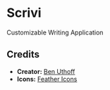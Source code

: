 # Scrivi
Customizable Writing Application

## Credits
- **Creator:** [Ben Uthoff](https://github.com/benuthoff)
- **Icons:** [Feather Icons](https://feathericons.com/)
